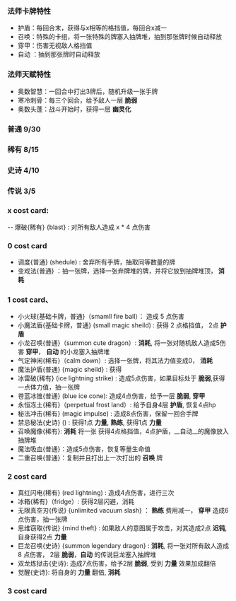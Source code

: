 ### 法师卡牌特性
- 护盾：每回合末，获得与x相等的格挡值，每回合x减一
- 召唤：特殊的卡组，将一张特殊的牌塞入抽牌堆，抽到那张牌时候自动释放
- 穿甲：伤害无视敌人格挡值
- 自动 ：抽到那张牌时自动释放
### 法师天赋特性
- 奥数智慧：一回合中打出3牌后，随机升级一张手牌
- 寒冷刺骨：每三个回合，给予敌人一层 __脆弱__ 
- 奥数头蓬：战斗开始时，获得一层 __幽灵化__


### 普通 9/30
### 稀有 8/15
### 史诗 4/10
### 传说 3/5

### x cost card:
-- 爆破{稀有} {blast} : 对所有敌人造成 x * 4 点伤害


### 0 cost card
- 调度{普通} (shedule) : 舍弃所有手牌，抽取同等数量的牌
- 变戏法{普通} ：抽一张牌，选择一张弃牌堆的牌，并将它放到抽牌堆顶， __消耗__

### 1 cost card、
- 小火球{基础卡牌，普通}（smamll fire ball）： 造成 5 点伤害
- 小魔法盾{基础卡牌，普通} (small magic sheild) : 获得 2 点格挡值， 2点 __护盾__
- 小龙召唤{普通}（summon cute dragon）: __消耗__,  将一张对随机敌人造成5伤害 __穿甲__， __自动__ 的小龙塞入抽牌堆
- 气定神闲{稀有}（calm down）: 选择一张牌，将其法力值变成0， __消耗__
- 魔法护盾{普通} {magic sheild} : 获得  
- 冰雷破{稀有} (ice lightning strike) : 造成5点伤害，如果目标处于 __脆弱__,获得一点体力值，抽一张牌
- 苍蓝冰锥{普通} (blue ice cone): 造成4点伤害，给予一层 __脆弱__, __穿甲__
- 永恒冻土{稀有}（perpetual frost land）: 给予自身4层 __护盾__, 恢复4点hp
- 秘法冲击{稀有} (magic impulse) : 造成8点伤害，保留一回合手牌
- 禁忌秘法{史诗} () : 获得1点 __力量__,  __熟练__, 获得1点 __力量__
- 召唤魔像{稀有}: __消耗__ 将一张 获得4点格挡值，4点护盾，__自动__的魔像放入抽牌堆  
- 魔法吸血{普通}：造成5点伤害，恢复等量生命值
- 二重召唤{普通}：复制并且打出上一次打出的 __召唤__ 牌


### 2 cost card
- 真红闪电{稀有} (red lightning) : 造成4点伤害，进行三次
- 冰箱{稀有}（fridge）: 获得2层闪避，消耗
- 无限真空刃{传说} {unlimited vacuum slash} ： __熟练__ 费用减一， __穿甲__ 造成6点伤害，抽一张牌
- 思维窃取{传说} {mind theft} : 如果敌人的意图属于攻击，对其造成2点 __迟钝__, 自身获得2点 __力量__
- 巨龙召唤{史诗} {summon legendary dragon} : __消耗__, 将一张对所有敌人造成 8 点伤害， 2层 __脆弱__，__自动__ 的传说巨龙塞入抽牌堆
- 双龙炼狱击{史诗}: 造成7点伤害，给予2层 __脆弱__, 受到 __力量__ 效果加成翻倍
- 觉醒{史诗}: 将自身的 __力量__ 翻倍, __消耗__ 

### 3 cost card
